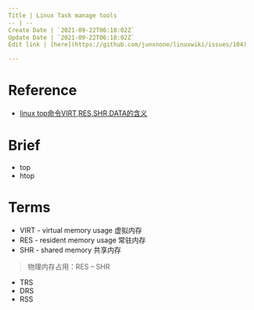 ```yaml
---
Title | Linux Task manage tools
-- | --
Create Date | `2021-09-22T06:18:02Z`
Update Date | `2021-09-22T06:18:02Z`
Edit link | [here](https://github.com/junxnone/linuxwiki/issues/104)

---
```

# Reference
- [linux top命令VIRT,RES,SHR,DATA的含义](https://javawind.net/p131)

# Brief
- top
- htop

# Terms

- VIRT - virtual memory usage 虚拟内存
- RES  - resident memory usage 常驻内存
- SHR - shared memory 共享内存
> 物理内存占用：RES – SHR
- TRS
- DRS
- RSS

